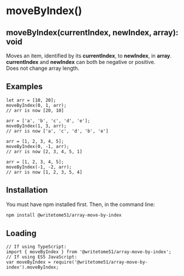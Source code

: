 # moveByIndex()

## moveByIndex(currentIndex, newIndex, array): void

Moves an item, identified by its <b>currentIndex</b>, to <b>newIndex</b>, in <b>array</b>.  
<b>currentIndex</b> and <b>newIndex</b> can both be negative or positive.  
Does not change array length.


## Examples
```
let arr = [10, 20];
moveByIndex(0, 1, arr);
// arr is now [20, 10]

arr = ['a', 'b', 'c', 'd', 'e'];
moveByIndex(1, 3, arr);
// arr is now ['a', 'c', 'd', 'b', 'e']

arr = [1, 2, 3, 4, 5];
moveByIndex(0, -1, arr);
// arr is now [2, 3, 4, 5, 1]

arr = [1, 2, 3, 4, 5];
moveByIndex(-1, -2, arr);
// arr is now [1, 2, 3, 5, 4]
```

## Installation

You must have npm installed first.  Then, in the command line:

```bash
npm install @writetome51/array-move-by-index
```

## Loading
```
// If using TypeScript:
import { moveByIndex } from '@writetome51/array-move-by-index';
// If using ES5 JavaScript:
var moveByIndex = require('@writetome51/array-move-by-index').moveByIndex;
```
